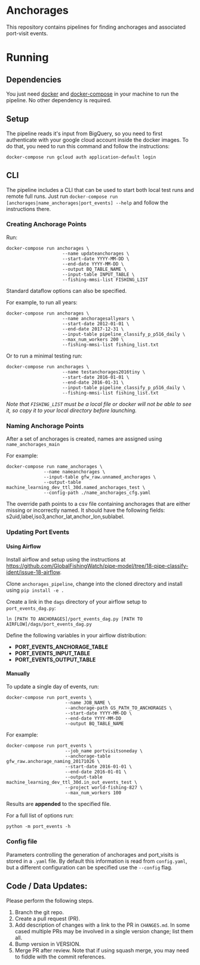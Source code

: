 # Anchorages

This repository contains pipelines for finding anchorages and associated port-visit events.

# Running

## Dependencies

You just need [docker](https://www.docker.com/) and
[docker-compose](https://docs.docker.com/compose/) in your machine to run the
pipeline. No other dependency is required.

## Setup

The pipeline reads it's input from BigQuery, so you need to first authenticate
with your google cloud account inside the docker images. To do that, you need
to run this command and follow the instructions:

```
docker-compose run gcloud auth application-default login
```

## CLI

The pipeline includes a CLI that can be used to start both local test runs and
remote full runs. Just run `docker-compose run [anchorages|name_anchorages|port_events] --help` and follow the
instructions there.


### Creating Anchorage Points


Run:
  
    docker-compose run anchorages \
                         --name updateanchorages \
                         --start-date YYYY-MM-DD \
                         --end-date YYYY-MM-DD \
                         --output BQ_TABLE_NAME \
                         --input-table INPUT_TABLE \
                         --fishing-mmsi-list FISHING_LIST


Standard dataflow options can also be specified.

For example, to run all years:

    docker-compose run anchorages \
                         --name anchoragesallyears \
                         --start-date 2012-01-01 \
                         --end-date 2017-12-31 \
                         --input-table pipeline_classify_p_p516_daily \
                         --max_num_workers 200 \
                         --fishing-mmsi-list fishing_list.txt

Or to run a minimal testing run:

    docker-compose run anchorages \
                         --name testanchorages2016tiny \
                         --start-date 2016-01-01 \
                         --end-date 2016-01-31 \
                         --input-table pipeline_classify_p_p516_daily \
                         --fishing-mmsi-list fishing_list.txt

*Note that `FISHING_LIST` must be a local file or docker will not be able to see it, so copy it to your local directory before launching.*


### Naming Anchorage Points

After a set of anchorages is created, names are assigned using `name_anchorages_main`

For example:

    docker-compose run name_anchorages \
                  --name nameanchorages \
                  --input-table gfw_raw.unnamed_anchorages \
                  --output-table machine_learning_dev_ttl_30d.named_anchorages_test \
                  --config-path ./name_anchorages_cfg.yaml


The override path points to a csv file containing anchorages that are either missing or incorrectly named.
It should have the following fields: s2uid,label,iso3,anchor_lat,anchor_lon,sublabel.


### Updating Port Events

#### Using Airflow

Install airflow and setup using the instructions at https://github.com/GlobalFishingWatch/pipe-model/tree/18-pipe-classify-ident/issue-18-airflow.

Clone `anchorages_pipeline`, change into the cloned directory and install using `pip install -e .`

Create a link in the `dags` directory of your airflow setup to `port_events_dag.py`:

    ln [PATH TO ANCHORAGES]/port_events_dag.py [PATH TO AIRFLOW]/dags/port_events_dag.py

Define the following variables in your airflow distribution:

- **PORT_EVENTS_ANCHORAGE_TABLE**
- **PORT_EVENTS_INPUT_TABLE**
- **PORT_EVENTS_OUTPUT_TABLE**


#### Manually

To update a single day of events, run:

    docker-compose run port_events \
                          --name JOB_NAME \
                          --anchorage-path GS_PATH_TO_ANCHORAGES \
                          --start-date YYYY-MM-DD \
                          --end-date YYYY-MM-DD 
                          --output BQ_TABLE_NAME

For example:

    docker-compose run port_events \
                          --job_name portvisitsoneday \
                          --anchorage-table gfw_raw.anchorage_naming_20171026 \
                          --start-date 2016-01-01 \
                          --end-date 2016-01-01 \
                          --output-table machine_learning_dev_ttl_30d.in_out_events_test \
                          --project world-fishing-827 \
                          --max_num_workers 100

Results are **appended** to the specified file.

For a full list of options run:

    python -m port_events -h


### Config file

Parameters controlling the generation of anchorages and port_visits is stored
in a `.yaml` file. By default this information is read from `config.yaml`, but
a different configuration can be specified use the `--config` flag.


## Code / Data Updates:

Please perform the following steps.

1. Branch the git repo.
2. Create a pull request (PR).
3. Add description of changes with a link to the PR in `CHANGES.md`.  In some
   cased multiple PRs may be involved in a single version change; list them all.
4. Bump version in VERSION.
5. Merge PR after review. Note that if using squash merge, you may need
   to fiddle with the commit references.
